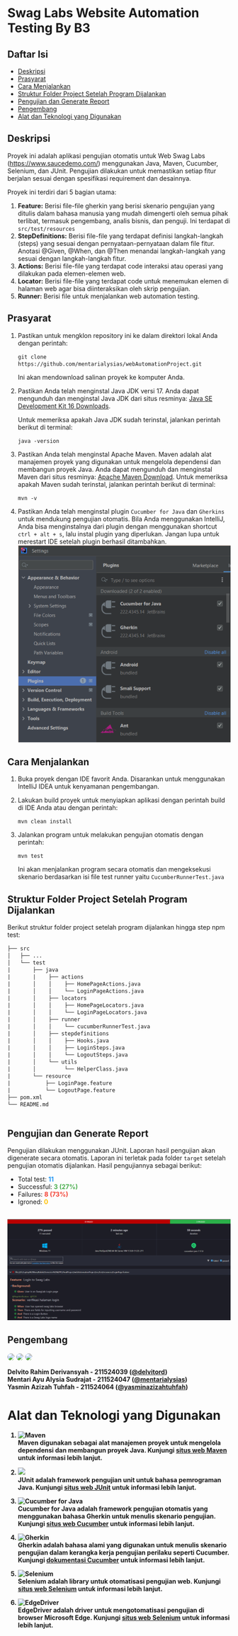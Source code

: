 # Swag Labs Website Automation Testing By B3

## Daftar Isi
- [Deskripsi](#deskripsi)
- [Prasyarat](#prasyarat)
- [Cara Menjalankan](#cara-menjalankan)
- [Struktur Folder Project Setelah Program Dijalankan](#struktur-folder-project-setelah-program-dijalankan)
- [Pengujian dan Generate Report](#pengujian-dan-generate-report)
- [Pengembang](#pengembang)
- [Alat dan Teknologi yang Digunakan](#alat-dan-teknologi-yang-digunakan)

## Deskripsi
Proyek ini adalah aplikasi pengujian otomatis untuk Web Swag Labs (https://www.saucedemo.com/) menggunakan Java, Maven, Cucumber, Selenium, dan JUnit. Pengujian dilakukan untuk memastikan setiap fitur berjalan sesuai dengan spesifikasi requirement dan desainnya.

Proyek ini terdiri dari 5 bagian utama: 
1. **Feature:** Berisi file-file gherkin yang berisi skenario pengujian yang ditulis dalam bahasa manusia yang mudah dimengerti oleh semua pihak terlibat, termasuk pengembang, analis bisnis, dan penguji. Ini terdapat di `src/test/resources`
2. **StepDefinitions:** Berisi file-file yang terdapat definisi langkah-langkah (steps) yang sesuai dengan pernyataan-pernyataan dalam file fitur. Anotasi @Given, @When, dan @Then menandai langkah-langkah yang sesuai dengan langkah-langkah fitur.
3. **Actions:** Berisi file-file yang terdapat code interaksi atau operasi yang dilakukan pada elemen-elemen web.
4. **Locator:** Berisi file-file yang terdapat code untuk menemukan elemen di halaman web agar bisa diinteraksikan oleh skrip pengujian.
5. **Runner:** Berisi file untuk menjalankan web automation testing.

## Prasyarat

1. Pastikan untuk mengklon repository ini ke dalam direktori lokal Anda dengan perintah:
    ```
    git clone https://github.com/mentarialysias/webAutomationProject.git
    ```
   Ini akan mendownload salinan proyek ke komputer Anda.

2. Pastikan Anda telah menginstal Java JDK versi 17. Anda dapat mengunduh dan menginstal Java JDK dari situs resminya: [Java SE Development Kit 16 Downloads](https://www.oracle.com/java/technologies/javase/jdk17-archive-downloads.html).

   Untuk memeriksa apakah Java JDK sudah terinstal, jalankan perintah berikut di terminal:
    ```
    java -version
    ``` 

3. Pastikan Anda telah menginstal Apache Maven. Maven adalah alat manajemen proyek yang digunakan untuk mengelola dependensi dan membangun proyek Java. Anda dapat mengunduh dan menginstal Maven dari situs resminya: [Apache Maven Download](https://maven.apache.org/download.cgi). 
 Untuk memeriksa apakah Maven sudah terinstal, jalankan perintah berikut di terminal:
     ```
    mvn -v
    ```

4. Pastikan Anda telah menginstal plugin `Cucumber for Java` dan `Gherkins` untuk mendukung pengujian otomatis. Bila Anda menggunakan IntelliJ, Anda bisa menginstalnya dari plugin dengan menggunakan shortcut `ctrl + alt + s`, lalu instal plugin yang diperlukan. Jangan lupa untuk merestart IDE setelah plugin berhasil ditambahkan.
   <br> <img src="src/image/plugins.png">




## Cara Menjalankan

1. Buka proyek dengan IDE favorit Anda. Disarankan untuk menggunakan IntelliJ IDEA untuk kenyamanan pengembangan.

2. Lakukan build proyek untuk menyiapkan aplikasi dengan perintah build di IDE Anda atau dengan perintah:
    ```
    mvn clean install
    ```

3. Jalankan program untuk melakukan pengujian otomatis dengan perintah:
    ```
    mvn test
    ```
   Ini akan menjalankan program secara otomatis dan mengeksekusi skenario berdasarkan isi file test runner yaitu `CucumberRunnerTest.java`

## Struktur Folder Project Setelah Program Dijalankan
Berikut struktur folder project setelah program dijalankan hingga step npm test:
```
├── src
│   ├── ...
│   └── test
|       ├── java
|       |    ├── actions
|       │    │    ├── HomePageActions.java
|       │    │    └── LoginPageActions.java
|       │    ├── locators
|       │    │    ├── HomePageLocators.java
|       │    │    └── LoginPageLocators.java
|       │    ├── runner
|       │    │    └── cucumberRunnerTest.java
|       │    ├── stepdefinitions
|       │    │    ├── Hooks.java
|       │    │    ├── LoginSteps.java
|       │    │    └── LogoutSteps.java
|       │    └── utils
|       │         └── HelperClass.java
|       └── resource
|           ├── LoginPage.feature 
|           └── LogoutPage.feature
├── pom.xml
└── README.md
    
```

## Pengujian dan Generate Report
Pengujian dilakukan menggunakan JUnit. Laporan hasil pengujian akan digenerate secara otomatis. Laporan ini terletak pada folder `target` setelah pengujian otomatis dijalankan. Hasil pengujiannya sebagai berikut:
- Total test: <span style="color:#2196F3; font-weight:bold;">11</span>
- Successful: <span style="color:#4CAF50; font-weight:bold;">3 (27%)</span>
- Failures: <span style="color:#F44336; font-weight:bold;">8 (73%)</span>
- Igroned: <span style="color:#FFC107; font-weight:bold;">0</span>

<br> <img src="src/image/report.png">

## Pengembang
[<img src="https://github.com/delvitord.png" width="50" style="border-radius:50%">](https://github.com/delvitord)
[<img src="https://github.com/mentarialysias.png" width="50" style="border-radius:50%">](https://github.com/mentarialysias)
[<img src="https://github.com/yasminazizahtuhfah.png" width="50" style="border-radius:50%">](https://github.com/yasminazizahtuhfah)


<b>Delvito Rahim Derivansyah - 211524039 ([@delvitord](https://github.com/delvitord))
<br> Mentari Ayu Alysia Sudrajat - 211524047 ([@mentarialysias](https://github.com/mentarialysias))
<br> Yasmin Azizah Tuhfah - 211524064 ([@yasminazizahtuhfah](https://github.com/yasminazizahtuhfah))
<b>
# Alat dan Teknologi yang Digunakan

1. ![Maven](https://img.shields.io/badge/Maven-Versi_3.9.6-%2374CBEB)
   <br>Maven digunakan sebagai alat manajemen proyek untuk mengelola dependensi dan membangun proyek Java. Kunjungi [situs web Maven](https://maven.apache.org/) untuk informasi lebih lanjut.

2. ![](https://img.shields.io/badge/JUnit-Framework_Pengujian-%23FFE57E)
   <br>JUnit adalah framework pengujian unit untuk bahasa pemrograman Java. Kunjungi [situs web JUnit](https://junit.org/junit5/) untuk informasi lebih lanjut.

3. ![Cucumber for Java](https://img.shields.io/badge/Cucumber_for_Java-Framework_Pengujian-%23efcfe3)
   <br>Cucumber for Java adalah framework pengujian otomatis yang menggunakan bahasa Gherkin untuk menulis skenario pengujian. Kunjungi [situs web Cucumber](https://cucumber.io/docs/guides/10-minute-tutorial/) untuk informasi lebih lanjut.

4. ![Gherkin](https://img.shields.io/badge/Gherkin-Bahasa_Pengujian-%2393D3D5)
      <br>Gherkin adalah bahasa alami yang digunakan untuk menulis skenario pengujian dalam kerangka kerja pengujian perilaku seperti Cucumber. Kunjungi [dokumentasi Cucumber](https://cucumber.io/docs/gherkin/) untuk informasi lebih lanjut.

4. ![Selenium](https://img.shields.io/badge/Selenium-Framework_Pengujian-%23FF69B4)
   <br>Selenium adalah library untuk otomatisasi pengujian web. Kunjungi [situs web Selenium](https://www.selenium.dev/documentation/en/) untuk informasi lebih lanjut.

5. ![EdgeDriver](https://img.shields.io/badge/EdgeDriver-WebDriver-%2374CB)
   <br>EdgeDriver adalah driver untuk mengotomatisasi pengujian di browser Microsoft Edge. Kunjungi [situs web Selenium](https://www.selenium.dev/documentation/en/) untuk informasi lebih lanjut.
